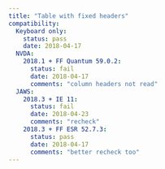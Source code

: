 ```yaml
---
title: "Table with fixed headers"
compatibility:
  Keyboard only:
    status: pass
    date: 2018-04-17
  NVDA:
    2018.1 + FF Quantum 59.0.2:
      status: fail
      date: 2018-04-17
      comments: "column headers not read"
  JAWS:
    2018.3 + IE 11:
      status: fail
      date: 2018-04-23
      comments: "recheck"
    2018.3 + FF ESR 52.7.3:
      status: pass
      date: 2018-04-17
      comments: "better recheck too"
---
```

